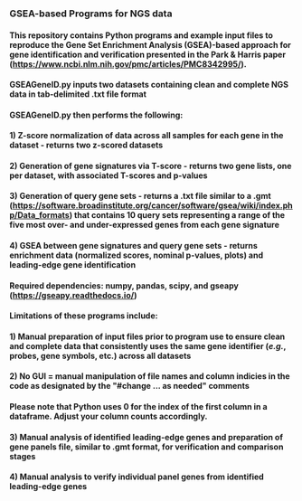 ### GSEA-based Programs for NGS data
#### This repository contains Python programs and example input files to reproduce the Gene Set Enrichment Analysis (GSEA)-based approach for gene identification and verification presented in the Park & Harris paper (https://www.ncbi.nlm.nih.gov/pmc/articles/PMC8342995/). 

#### GSEAGeneID.py inputs two datasets containing clean and complete NGS data in tab-delimited .txt file format
#### GSEAGeneID.py then performs the following:
#### 1) Z-score normalization of data across all samples for each gene in the dataset - returns two z-scored datasets
#### 2) Generation of gene signatures via T-score - returns two gene lists, one per dataset, with associated T-scores and p-values
#### 3) Generation of query gene sets - returns a .txt file similar to a .gmt (https://software.broadinstitute.org/cancer/software/gsea/wiki/index.php/Data_formats) that contains 10 query sets representing a range of the five most over- and under-expressed genes from each gene signature
#### 4) GSEA between gene signatures and query gene sets - returns enrichment data (normalized scores, nominal p-values, plots) and leading-edge gene identification

#### Required dependencies: numpy, pandas, scipy, and gseapy (https://gseapy.readthedocs.io/)

#### Limitations of these programs include:
#### 1) Manual preparation of input files prior to program use to ensure clean and complete data that consistently uses the same gene identifier (_e.g._, probes, gene symbols, etc.) across all datasets
#### 2) No GUI = manual manipulation of file names and column indicies in the code as designated by the "#change ... as needed" comments
#### Please note that Python uses 0 for the index of the first column in a dataframe. Adjust your column counts accordingly.
#### 3) Manual analysis of identified leading-edge genes and preparation of gene panels file, similar to .gmt format, for verification and comparison stages
#### 4) Manual analysis to verify individual panel genes from identified leading-edge genes
